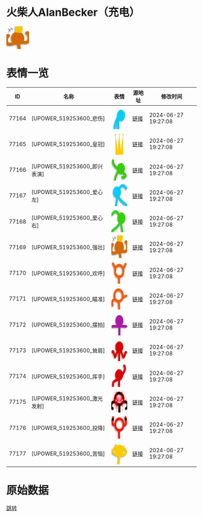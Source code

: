 # 火柴人AlanBecker（充电）

<img src="./cover.png" height="60" alt="cover" />

# 表情一览

|ID|名称|表情|源地址|修改时间|
|----|----|----|----|----|
|77164|[UPOWER_519253600_悲伤]|<img src="./pic/077164_%5BUPOWER_519253600_悲伤%5D.png" height="60" alt="悲伤"/>|[链接](https://i0.hdslb.com/bfs/garb/e56853f893b3324ceb81d032f2cc68b5b4fa5a39.png)|2024-06-27 19:27:08|
|77165|[UPOWER_519253600_皇冠]|<img src="./pic/077165_%5BUPOWER_519253600_皇冠%5D.png" height="60" alt="皇冠"/>|[链接](https://i0.hdslb.com/bfs/garb/096c06d97335ae2d6327034c0aa459bfec2672f8.png)|2024-06-27 19:27:08|
|77166|[UPOWER_519253600_即兴表演]|<img src="./pic/077166_%5BUPOWER_519253600_即兴表演%5D.png" height="60" alt="即兴表演"/>|[链接](https://i0.hdslb.com/bfs/garb/377478fe9db306bda7ff768b815104b30a129637.png)|2024-06-27 19:27:08|
|77167|[UPOWER_519253600_爱心左]|<img src="./pic/077167_%5BUPOWER_519253600_爱心左%5D.png" height="60" alt="爱心左"/>|[链接](https://i0.hdslb.com/bfs/garb/ce845a11ab7e1e361b1283ce2327de1850926330.png)|2024-06-27 19:27:08|
|77168|[UPOWER_519253600_爱心右]|<img src="./pic/077168_%5BUPOWER_519253600_爱心右%5D.png" height="60" alt="爱心右"/>|[链接](https://i0.hdslb.com/bfs/garb/3040c6235950522da949516912f6a7f407fed23b.png)|2024-06-27 19:27:08|
|77169|[UPOWER_519253600_强壮]|<img src="./pic/077169_%5BUPOWER_519253600_强壮%5D.png" height="60" alt="强壮"/>|[链接](https://i0.hdslb.com/bfs/garb/4900d1cffea9a8e8200fdfbe6254f185630e395a.png)|2024-06-27 19:27:08|
|77170|[UPOWER_519253600_欢呼]|<img src="./pic/077170_%5BUPOWER_519253600_欢呼%5D.png" height="60" alt="欢呼"/>|[链接](https://i0.hdslb.com/bfs/garb/d4504a76c0b2f1aae80b9e1f4c3b590fba07814a.png)|2024-06-27 19:27:08|
|77171|[UPOWER_519253600_瞄准]|<img src="./pic/077171_%5BUPOWER_519253600_瞄准%5D.png" height="60" alt="瞄准"/>|[链接](https://i0.hdslb.com/bfs/garb/abb556d93a9ab27f779a36d3746ae41ea91a571f.png)|2024-06-27 19:27:08|
|77172|[UPOWER_519253600_摆拍]|<img src="./pic/077172_%5BUPOWER_519253600_摆拍%5D.png" height="60" alt="摆拍"/>|[链接](https://i0.hdslb.com/bfs/garb/e83290439541f915ca4178a2a7f340ae9121c90e.png)|2024-06-27 19:27:08|
|77173|[UPOWER_519253600_耸肩]|<img src="./pic/077173_%5BUPOWER_519253600_耸肩%5D.png" height="60" alt="耸肩"/>|[链接](https://i0.hdslb.com/bfs/garb/bbd9156a4d1f4c32b38659b97ec4e2f2f8348664.png)|2024-06-27 19:27:08|
|77174|[UPOWER_519253600_挥手]|<img src="./pic/077174_%5BUPOWER_519253600_挥手%5D.png" height="60" alt="挥手"/>|[链接](https://i0.hdslb.com/bfs/garb/ab178f53d9c09de300605b819b2e3f395238bde8.png)|2024-06-27 19:27:08|
|77175|[UPOWER_519253600_激光发射]|<img src="./pic/077175_%5BUPOWER_519253600_激光发射%5D.png" height="60" alt="激光发射"/>|[链接](https://i0.hdslb.com/bfs/garb/29e5943eaf3b94d436589828a61d3b52a7e8ba5a.png)|2024-06-27 19:27:08|
|77176|[UPOWER_519253600_投降]|<img src="./pic/077176_%5BUPOWER_519253600_投降%5D.png" height="60" alt="投降"/>|[链接](https://i0.hdslb.com/bfs/garb/b4379529dfd823b3f387d0f5d8bd8e08f98d7a10.png)|2024-06-27 19:27:08|
|77177|[UPOWER_519253600_苦恼]|<img src="./pic/077177_%5BUPOWER_519253600_苦恼%5D.png" height="60" alt="苦恼"/>|[链接](https://i0.hdslb.com/bfs/garb/3efa1dd9688f6fae43f8ed9c3710dee9f1079970.png)|2024-06-27 19:27:08|

# 原始数据

[跳转](./raw.json)

